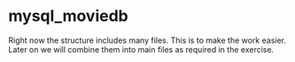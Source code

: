 # mysql_moviedb

Right now the structure includes many files. This is to make the work easier. Later on we will combine them into main files as required in the exercise.
